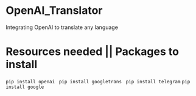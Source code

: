 # OpenAI_Translator
Integrating OpenAI to translate any language
# Resources needed || Packages to install
`pip install openai`
` pip install googletrans`
` pip install telegram`
`pip install google`

